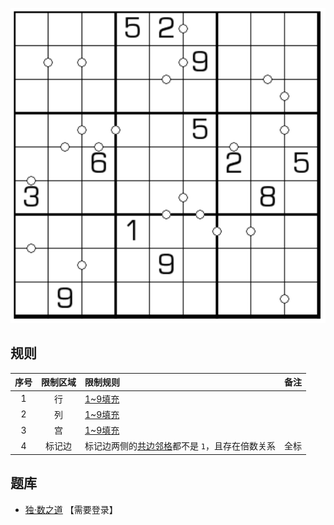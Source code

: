 ![](../../../../../images/sudoku/因何数独.png)

## 规则
| 序号 | 限制区域 | 限制规则 | 备注 |
| :---: | :---: | :--- | :---: |
| 1 | 行 | [1~9填充] | |
| 2 | 列 | [1~9填充] | |
| 3 | 宫 | [1~9填充] | |
| 4 | 标记边 | 标记边两侧的[共边邻格]都不是 `1`，且存在倍数关系 | 全标 |

## 题库
- [独·数之道](http://www.sudokufans.org.cn/lx/game.index.php?type=yh) 【需要登录】

[1~9填充]: ../../../../../../rules.md#1~9填充
[共边邻格]: ../../../../../../rules.md#共边邻格